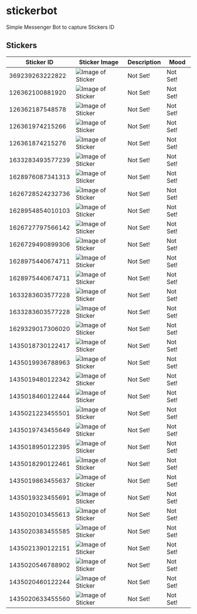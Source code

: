 # stickerbot

Simple Messenger Bot to capture Stickers ID


## Stickers


| Sticker ID    | Sticker Image  | Description | Mood |
| --------------|----------------|-------------|-------------|
|369239263222822|![Image of Sticker](https://i.imgur.com/Q6QtIkN.png)|Not Set!|Not Set!|
|126362100881920|![Image of Sticker](https://i.imgur.com/XFBhIT3.png)|Not Set!|Not Set!|
|126362187548578|![Image of Sticker](https://i.imgur.com/mVJB4Dh.png)|Not Set!|Not Set!|
|126361974215266|![Image of Sticker](https://i.imgur.com/344Gg0N.png)|Not Set!|Not Set!|
|126361874215276|![Image of Sticker](https://i.imgur.com/dDZEBaj.png)|Not Set!|Not Set!|
|1633283493577239|![Image of Sticker](https://i.imgur.com/aZKCScr.png)|Not Set!|Not Set!|
|1628976087341313|![Image of Sticker](https://i.imgur.com/FS0GWJc.png)|Not Set!|Not Set!|
|1626728524232736|![Image of Sticker](https://i.imgur.com/7tsnTeG.png)|Not Set!|Not Set!|
|1628954854010103|![Image of Sticker](https://i.imgur.com/p93NheW.png)|Not Set!|Not Set!|
|1626727797566142|![Image of Sticker](https://i.imgur.com/lsXUWXu.png)|Not Set!|Not Set!|
|1626729490899306|![Image of Sticker](https://i.imgur.com/rTR02Sa.png)|Not Set!|Not Set!|
|1628975440674711|![Image of Sticker](https://i.imgur.com/pyJXvz3.png)|Not Set!|Not Set!|
|1628975440674711|![Image of Sticker](https://i.imgur.com/QlLtupP.png)|Not Set!|Not Set!|
|1633283603577228|![Image of Sticker](https://i.imgur.com/mH7DLhl.png)|Not Set!|Not Set!|
|1633283603577228|![Image of Sticker](https://i.imgur.com/CDx9seO.png)|Not Set!|Not Set!|
|1629329017306020|![Image of Sticker](https://i.imgur.com/NrvHiw8.png)|Not Set!|Not Set!|
|1435018730122417|![Image of Sticker](https://i.imgur.com/6C3qSZ7.png)|Not Set!|Not Set!|
|1435019936788963|![Image of Sticker](https://i.imgur.com/D3Xnnkg.png)|Not Set!|Not Set!|
|1435019480122342|![Image of Sticker](https://i.imgur.com/0OBA3kS.png)|Not Set!|Not Set!|
|1435018460122444|![Image of Sticker](https://i.imgur.com/1Ofvjq1.png)|Not Set!|Not Set!|
|1435021223455501|![Image of Sticker](https://i.imgur.com/95l1P5X.png)|Not Set!|Not Set!|
|1435019743455649|![Image of Sticker](https://i.imgur.com/a6J6bZc.png)|Not Set!|Not Set!|
|1435018950122395|![Image of Sticker](https://i.imgur.com/rVI54E3.png)|Not Set!|Not Set!|
|1435018290122461|![Image of Sticker](https://i.imgur.com/nmwivHS.png)|Not Set!|Not Set!|
|1435019863455637|![Image of Sticker](https://i.imgur.com/qEFsDHX.png)|Not Set!|Not Set!|
|1435019323455691|![Image of Sticker](https://i.imgur.com/M0WLlyE.png)|Not Set!|Not Set!|
|1435020103455613|![Image of Sticker](https://i.imgur.com/gmBmVCZ.png)|Not Set!|Not Set!|
|1435020383455585|![Image of Sticker](https://i.imgur.com/OWjxIzS.png)|Not Set!|Not Set!|
|1435021390122151|![Image of Sticker](https://i.imgur.com/QknTeT7.png)|Not Set!|Not Set!|
|1435020546788902|![Image of Sticker](https://i.imgur.com/okU1FxI.png)|Not Set!|Not Set!|
|1435020460122244|![Image of Sticker](https://i.imgur.com/gdrJzEn.png)|Not Set!|Not Set!|
|1435020633455560|![Image of Sticker](https://i.imgur.com/8Y5LsNQ.png)|Not Set!|Not Set!|